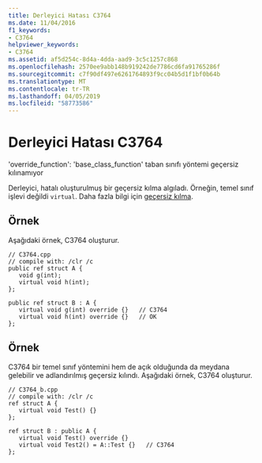 ```yaml
---
title: Derleyici Hatası C3764
ms.date: 11/04/2016
f1_keywords:
- C3764
helpviewer_keywords:
- C3764
ms.assetid: af5d254c-8d4a-4dda-aad9-3c5c1257c868
ms.openlocfilehash: 2570ee9abb148b919242de7786cd6fa91765286f
ms.sourcegitcommit: c7f90df497e6261764893f9cc04b5d1f1bf0b64b
ms.translationtype: MT
ms.contentlocale: tr-TR
ms.lasthandoff: 04/05/2019
ms.locfileid: "58773586"
---
```

# <a name="compiler-error-c3764"></a>Derleyici Hatası C3764

'override_function': 'base_class_function' taban sınıfı yöntemi geçersiz kılınamıyor

Derleyici, hatalı oluşturulmuş bir geçersiz kılma algıladı. Örneğin, temel sınıf işlevi değildi `virtual`. Daha fazla bilgi için [geçersiz kılma](../../extensions/override-cpp-component-extensions.md).

## <a name="example"></a>Örnek

Aşağıdaki örnek, C3764 oluşturur.

```
// C3764.cpp
// compile with: /clr /c
public ref struct A {
   void g(int);
   virtual void h(int);
};

public ref struct B : A {
   virtual void g(int) override {}   // C3764
   virtual void h(int) override {}   // OK
};
```

## <a name="example"></a>Örnek

C3764 bir temel sınıf yöntemini hem de açık olduğunda da meydana gelebilir ve adlandırılmış geçersiz kılındı. Aşağıdaki örnek, C3764 oluşturur.

```
// C3764_b.cpp
// compile with: /clr /c
ref struct A {
   virtual void Test() {}
};

ref struct B : public A {
   virtual void Test() override {}
   virtual void Test2() = A::Test {}   // C3764
};
```